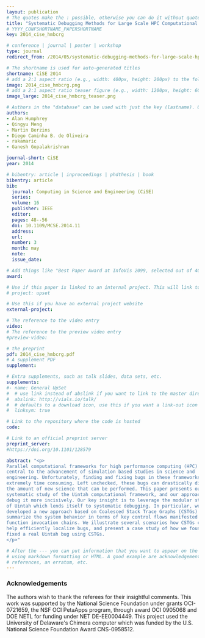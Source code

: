```yaml
---
layout: publication
# The quotes make the : possible, otherwise you can do it without quotes
title: "Systematic Debugging Methods for Large Scale HPC Computational Frameworks"
# YYYY_CONFSHORTNAME_PAPERSHORTNAME
key: 2014_cise_hmbcrg

# conference | journal | poster | workshop
type: journal
redirect_from: /2014/05/systematic-debugging-methods-for-large-scale-hpc-computational-frameworks

# The shortname is used for auto-generated titles
shortname: CiSE 2014
# add a 2:1 aspect ratio (e.g., width: 400px, height: 200px) to the folder /assets/images/papers/
image: 2014_cise_hmbcrg.png
# add a 2:1 aspect ratio teaser figure (e.g., width: 1200px, height: 600px) to the folder /assets/images/papers/
image_large: 2014_cise_hmbcrg_teaser.png

# Authors in the "database" can be used with just the key (lastname). Others can be written properly.
authors:
- Alan Humphrey
- Qingyu Meng
- Martin Berzins
- Diego Caminha B. de Oliveira
- rakamaric
- Ganesh Gopalakrishnan

journal-short: CiSE
year: 2014

# bibentry: article | inproceedings | phdthesis | book
bibentry: article
bib:
  journal: Computing in Science and Engineering (CiSE)
  series:
  volume: 16
  publisher: IEEE
  editor:
  pages: 48--56
  doi: 10.1109/MCSE.2014.11
  address:
  url:
  number: 3
  month: may
  note:
  issue_date:

# Add things like "Best Paper Award at InfoVis 2099, selected out of 4000 submissions"
award:

# Use if this paper is linked to an internal project. This will link to the project site
# project: upset

# Use this if you have an external project website
external-project:

# The reference to the video entry
video:
# The reference to the preview video entry
#preview-video:

# the preprint
pdf: 2014_cise_hmbcrg.pdf
# A supplement PDF
supplement:

# Extra supplements, such as talk slides, data sets, etc.
supplements:
#- name: General UpSet
#  # use link instead of abslink if you want to link to the master directory
#  abslink: http://vials.io/talk/
#  # defaults to a download icon, use this if you want a link-out icon
#  linksym: true

# Link to the repository where the code is hosted
code:

# Link to an official preprint server
preprint_server:
#https://doi.org/10.1101/128579

abstract: "<p>
Parallel computational frameworks for high performance computing (HPC) are
central to the advancement of simulation based studies in science and
engineering. Unfortunately, finding and fixing bugs in these frameworks can be
extremely time consuming. Left unchecked, these bugs can drastically diminish
the amount of new science that can be performed. This paper presents our
systematic study of the Uintah computational framework, and our approaches to
debug it more incisively. Our key insight is to leverage the modular structure
of Uintah which lends itself to systematic debugging. In particular, we have
developed a new approach based on Coalesced Stack Trace Graphs (CSTGs) that
summarize the system behavior in terms of key control flows manifested through
function invocation chains. We illustrate several scenarios how CSTGs could
help efficiently localize bugs, and present a case study of how we found and
fixed a real Uintah bug using CSTGs.
</p>"

# After the --- you can put information that you want to appear on the website
# using markdown formatting or HTML. A good example are acknowledgements, extra
# references, an erratum, etc.
---
```

### Acknowledgements

The authors wish to thank the referees for their insightful comments. This work
was supported by the National Science Foundation under grants OCI-0721659, the
NSF OCI PetaApps program, through award OCI 0905068 and DOE NETL for funding
under NET DE-EE0004449. This project used the University of Delaware's Chimera
computer which was funded by the U.S. National Science Foundation Award
CNS-0958512.

